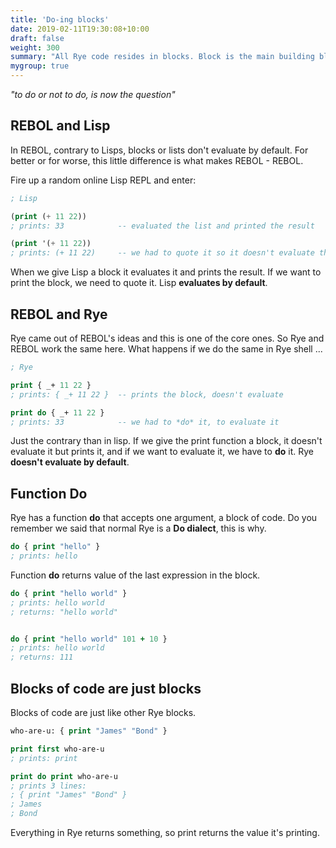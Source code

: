 ```yaml
---
title: 'Do-ing blocks'
date: 2019-02-11T19:30:08+10:00
draft: false
weight: 300
summary: "All Rye code resides in blocks. Block is the main building block."
mygroup: true
---
```


_"to do or not to do, is now the question"_

## REBOL and Lisp

In REBOL, contrary to Lisps, blocks or lists don't evaluate by default. For better or for worse, this little difference is what makes REBOL - REBOL.

Fire up a random online Lisp REPL and enter:

```lisp
; Lisp

(print (+ 11 22))
; prints: 33            -- evaluated the list and printed the result

(print '(+ 11 22))
; prints: (+ 11 22)     -- we had to quote it so it doesn't evaluate the list
```

When we give Lisp a block it evaluates it and prints the result. If we want to print the block, we need to quote it. Lisp **evaluates by default**.

## REBOL and Rye

Rye came out of REBOL's ideas and this is one of the core ones. So Rye and REBOL work the same here. What happens if we do the same in Rye shell ...

```clojure
; Rye

print { _+ 11 22 }
; prints: { _+ 11 22 }  -- prints the block, doesn't evaluate

print do { _+ 11 22 }
; prints: 33            -- we had to *do* it, to evaluate it
```

Just the contrary than in lisp. If we give the print function a block, it doesn't evaluate it but prints it, and if we want to evaluate it, we have to **do** it. Rye **doesn't evaluate by default**.

## Function Do

Rye has a function **do** that accepts one argument, a block of code. Do you remember we said that normal Rye is a **Do dialect**, this is why.

```clojure
do { print "hello" }
; prints: hello
```

Function **do** returns value of the last expression in the block.


```clojure
do { print "hello world" }
; prints: hello world
; returns: "hello world"


do { print "hello world" 101 + 10 }
; prints: hello world
; returns: 111
```

## Blocks of code are just blocks

Blocks of code are just like other Rye blocks.

```clojure
who-are-u: { print "James" "Bond" }

print first who-are-u
; prints: print

print do print who-are-u
; prints 3 lines: 
; { print "James" "Bond" }
; James
; Bond
```

Everything in Rye returns something, so print returns the value it's printing.
